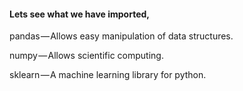 #### Lets see what we have imported,
pandas — Allows easy manipulation of data structures.

numpy — Allows scientific computing.

sklearn — A machine learning library for python.




